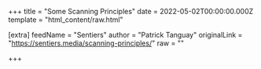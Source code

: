 
+++
title = "Some Scanning Principles"
date = 2022-05-02T00:00:00.000Z
template = "html_content/raw.html"

[extra]
feedName = "Sentiers"
author = "Patrick Tanguay"
originalLink = "https://sentiers.media/scanning-principles/"
raw = ""

+++

